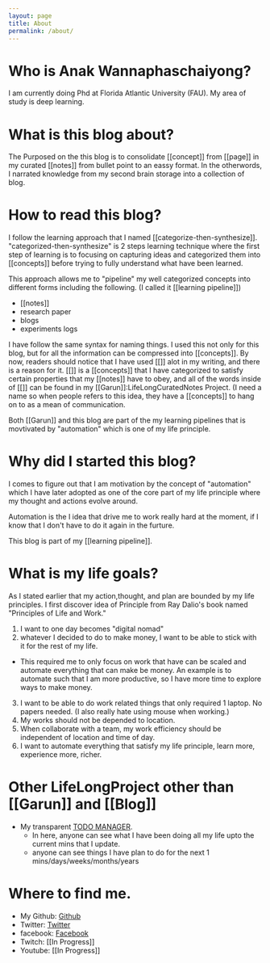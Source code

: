 ```yaml
---
layout: page
title: About
permalink: /about/
---
```


# Who is Anak Wannaphaschaiyong? 

I am currently doing Phd at Florida Atlantic University (FAU).
My area of study is deep learning.

# What is this blog about?

The Purposed on the this blog is to consolidate [[concept]] from [[page]] in my curated
[[notes]] from bullet point  to an eassy format.
In the otherwords, I narrated knowledge from my second brain storage into a collection of blog.

# How to read this blog?
I follow the learning approach that I named [[categorize-then-synthesize]].
"categorized-then-synthesize" is 2 steps learning technique where the first step of learning is to focusing 
on capturing ideas and categorized them into [[concepts]] before trying to fully understand what have been
learned.

This approach allows me to "pipeline" my well categorized concepts into different forms including the
following. (I called it [[learning pipeline]])
* [[notes]]
* research paper
* blogs 
* experiments logs

I have follow the same syntax for naming things. I used this not only for this blog, but for all the
information can be compressed into [[concepts]].
By now, readers should notice that I have used [[]] alot in my writing, and there is a reason for it.
[[]] is a [[concepts]] that I have categorized to satisfy certain properties that my [[notes]] have to obey,
and all of the words inside of [[]] can be found in my [[Garun]]:LifeLongCuratedNotes Project. 
(I need a name so when people refers to this idea, they have a [[concepts]] to hang on to as a mean of
communication.

Both [[Garun]] and this blog are part of the my learning pipelines that is movtivated by "automation" which is
one of my life principle.

# Why did I started this blog?
I comes to figure out that I am motivation by the concept of "automation" which I have later adopted as one of
the core part of my life principle where my thought and actions evolve around.

Automation is the I idea that drive me to work really hard at the moment, if I know that I don't have to do it
again in the furture.

This blog is part of my [[learning pipeline]].

# What is my life goals?
As I stated earlier that my action,thought, and plan are bounded by my life principles.
I first discover idea of Principle from Ray Dalio's book named "Principles of Life and Work."

1. I want to one day becomes "digital nomad"
2. whatever I decided to do to make money, I want to be able to stick with it for the rest of my life.
* This required me to only focus on work that have can be scaled and automate everything that can make be money. 
An example is to automate such that I am more productive, so I have more time to explore ways to make money.
3. I want to be able to do work related things that only required 1 laptop. No papers needed. 
(I also really hate using mouse when working.) 
4. My works should not be depended to location. 
5. When collaborate with a team, my work efficiency should be independent of location and time of day.
6. I want to automate everything that satisfy my life principle, learn more, experience more, richer.

# Other LifeLongProject other than [[Garun]] and [[Blog]]

* My transparent [TODO MANAGER](https://github.com/Awannaphasch2016/TODO-Manager). 
    * In here, anyone can see what I have been doing all my life upto the current mins that I update. 
    * anyone can see things I have plan to do for the next 1 mins/days/weeks/months/years

# Where to find me.
* My Github: [Github](https://github.com/Awannaphasch2016)
* Twitter: [Twitter](https://twitter.com/AnakWannaphasc1)
* facebook: [Facebook](https://www.facebook.com/anak.wannapaschaiyong)
* Twitch: [[In Progress]]
* Youtube: [[In Progress]]

